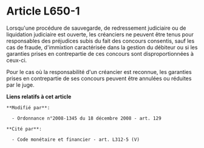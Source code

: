 # Article L650-1

Lorsqu'une procédure de sauvegarde, de redressement judiciaire ou de liquidation judiciaire est ouverte, les créanciers ne
peuvent être tenus pour responsables des préjudices subis du fait des concours consentis, sauf les cas de fraude, d'immixtion
caractérisée dans la gestion du débiteur ou si les garanties prises en contrepartie de ces concours sont disproportionnées à
ceux-ci.

Pour le cas où la responsabilité d'un créancier est reconnue, les garanties prises en contrepartie de ses concours peuvent
être annulées ou réduites par le juge.

**Liens relatifs à cet article**

	**Modifié par**:

	  - Ordonnance n°2008-1345 du 18 décembre 2008 - art. 129

	**Cité par**:

	  - Code monétaire et financier - art. L312-5 (V)
